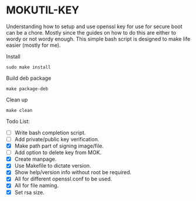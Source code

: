 # MOKUTIL-KEY

Understanding how to setup and use openssl key for use for secure boot can be a chore. Mostly
since the guides on how to do this are either to wordy or not wordy enough. This simple bash
script is designed to make life easier (mostly for me).



Install
```
sudo make install
```

Build deb package
```
make package-deb
```

Clean up
```
make clean
```

Todo List:
- [ ] Write bash completion script.
- [ ] Add private/public key verification.
- [x] Make path part of signing image/file.
- [ ] Add option to delete key from MOK.
- [x] Create manpage.
- [x] Use Makefile to dictate version.
- [x] Show help/version info without root be required.
- [x] All for different openssl.conf to be used.
- [x] All for file naming.
- [x] Set rsa size.
